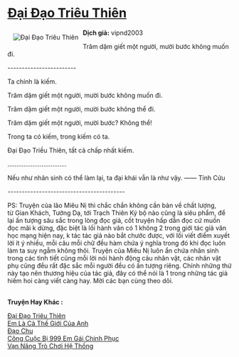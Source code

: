 <a href="https://utruyen.com/truyen/dai-dao-trieu-thien/17593/" title="Đại Đạo Triêu Thiên"><h1>Đại Đạo Triêu Thiên</h1></a><div style="display:table"><img align="right" style="float: left; padding: 10px;" src="https://utruyen.com/images/story/200x260/dai-dao-trieu-thien.jpg" alt="Đại Đạo Triêu Thiên"><b>Dịch giả:</b> vipnd2003<p></p>Trăm dặm giết một người, mười bước không muốn đi.<p></p>------------------------<p></p>Ta chính là kiếm.<p></p>Trăm dặm giết một người, mười bước không muốn đi.<p></p>Trăm dặm giết một người, mười bước không thể đi.<p></p>Trăm dặm giết một người, mười bước? Không thể!<p></p>Trong ta có kiếm, trong kiếm có ta.<p></p>Đại Đạo Triều Thiên, tất cả chấp nhất kiếm.<p></p>.................................<p></p>Nếu như nhân sinh có thể làm lại, ta đại khái vẫn là như vậy. —— Tỉnh Cửu<p></p>-----------------------------------------<p></p>PS: Truyện của lão Miêu Nị thì chắc chắn không cần bàn về chất lượng,  từ Gian Khách, Tướng Dạ, tới Trạch Thiên Ký bộ nào cũng là siêu phẩm, để lại ấn tượng sâu sắc trong lòng đọc giả, cốt truyện hấp dẫn đọc cứ muốn đọc mãi k dừng, đặc biệt là lối hành văn có 1 không 2 trong giới tác giả văn học mạng hiện nay, k tác tác giả nào bắt chước được, với lối viết điểm xuyết lời ít ý nhiều, mỗi câu mỗi chữ đều hàm chứa ý nghĩa trong đó khi đọc luôn làm ta suy ngẫm không thôi. Truyện của Miêu Nị luôn ẩn chứa nhân sinh trong các tình tiết cũng mỗi lời nói hành động cảu nhân vật, các nhân vật phụ cũng đều rất đặc sắc mỗi người đều có ấn tượng riêng. Chính những thứ này tạo nên thương hiệu của tác giả, đây có thể nói là 1 trong những tác giả hiếm hoi càng viết càng hay. Mời các bạn cùng theo dõi.</div><p><br><b>Truyện Hay Khác :</b></p><a href="https://utruyen.com/truyen/dai-dao-trieu-thien/17593/" alt="Đại Đạo Triêu Thiên">Đại Đạo Triêu Thiên</a><br/><a href="https://utruyen.com/truyen/em-la-ca-the-gioi-cua-anh/19428/" alt="Em Là Cả Thế Giới Của Anh">Em Là Cả Thế Giới Của Anh</a><br/><a href="https://github.com/quanluxury/ngontinhhot/tree/master/truyenhay/19216" alt="Đạo Chu">Đạo Chu</a><br/><a href="https://github.com/quanluxury/ngontinhhot/tree/master/truyenhay/17557" alt="Công Cuộc Bị 999 Em Gái Chinh Phục">Công Cuộc Bị 999 Em Gái Chinh Phục</a><br/><a href="https://maps.google.com.vn/url?q=https%3A%2F%2Futruyen.com%2Ftruyen%2Fvan-nang-tro-choi-he-thong%2F19274%2F" alt="Vạn Năng Trò Chơi Hệ Thống">Vạn Năng Trò Chơi Hệ Thống</a><br/>